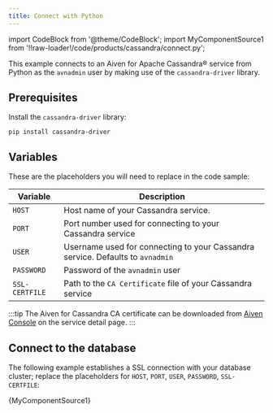 ```yaml
---
title: Connect with Python
---
```


import CodeBlock from '@theme/CodeBlock';
import MyComponentSource1 from '!!raw-loader!/code/products/cassandra/connect.py';

This example connects to an Aiven for Apache Cassandra® service from
Python as the `avnadmin` user by making use of the `cassandra-driver`
library.

## Prerequisites

Install the `cassandra-driver` library:

```
pip install cassandra-driver
```

## Variables

These are the placeholders you will need to replace in the code sample:

| Variable       | Description                                                                    |
| -------------- | ------------------------------------------------------------------------------ |
| `HOST`         | Host name of your Cassandra service.                                           |
| `PORT`         | Port number used for connecting to your Cassandra service                      |
| `USER`         | Username used for connecting to your Cassandra service. Defaults to `avnadmin` |
| `PASSWORD`     | Password of the `avnadmin` user                                                |
| `SSL-CERTFILE` | Path to the `CA Certificate` file of your Cassandra service                    |

:::tip
The Aiven for Cassandra CA certificate can be downloaded from [Aiven
Console](https://console.aiven.io/) on the service detail page.
:::

## Connect to the database

The following example establishes a SSL connection with your database
cluster; replace the placeholders for `HOST`, `PORT`, `USER`,
`PASSWORD`, `SSL-CERTFILE`:

<CodeBlock language='python'>{MyComponentSource1}</CodeBlock>

